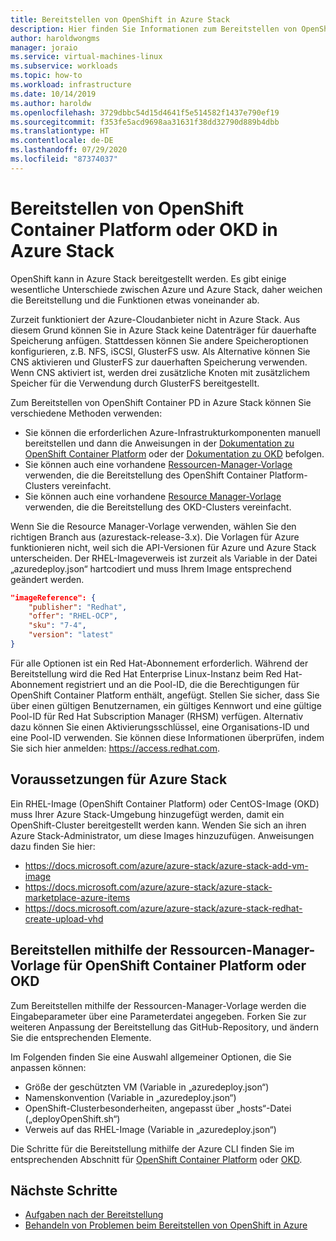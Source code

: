 ```yaml
---
title: Bereitstellen von OpenShift in Azure Stack
description: Hier finden Sie Informationen zum Bereitstellen von OpenShift in Azure Stack.
author: haroldwongms
manager: joraio
ms.service: virtual-machines-linux
ms.subservice: workloads
ms.topic: how-to
ms.workload: infrastructure
ms.date: 10/14/2019
ms.author: haroldw
ms.openlocfilehash: 3729dbbc54d15d4641f5e514582f1437e790ef19
ms.sourcegitcommit: f353fe5acd9698aa31631f38dd32790d889b4dbb
ms.translationtype: HT
ms.contentlocale: de-DE
ms.lasthandoff: 07/29/2020
ms.locfileid: "87374037"
---
```

# <a name="deploy-openshift-container-platform-or-okd-in-azure-stack"></a>Bereitstellen von OpenShift Container Platform oder OKD in Azure Stack

OpenShift kann in Azure Stack bereitgestellt werden. Es gibt einige wesentliche Unterschiede zwischen Azure und Azure Stack, daher weichen die Bereitstellung und die Funktionen etwas voneinander ab.

Zurzeit funktioniert der Azure-Cloudanbieter nicht in Azure Stack. Aus diesem Grund können Sie in Azure Stack keine Datenträger für dauerhafte Speicherung anfügen. Stattdessen können Sie andere Speicheroptionen konfigurieren, z.B. NFS, iSCSI, GlusterFS usw. Als Alternative können Sie CNS aktivieren und GlusterFS zur dauerhaften Speicherung verwenden. Wenn CNS aktiviert ist, werden drei zusätzliche Knoten mit zusätzlichem Speicher für die Verwendung durch GlusterFS bereitgestellt.

Zum Bereitstellen von OpenShift Container PD in Azure Stack können Sie verschiedene Methoden verwenden:

- Sie können die erforderlichen Azure-Infrastrukturkomponenten manuell bereitstellen und dann die Anweisungen in der [Dokumentation zu OpenShift Container Platform](https://docs.openshift.com/container-platform) oder der [Dokumentation zu OKD](https://docs.okd.io) befolgen.
- Sie können auch eine vorhandene [Ressourcen-Manager-Vorlage](https://github.com/Microsoft/openshift-container-platform/) verwenden, die die Bereitstellung des OpenShift Container Platform-Clusters vereinfacht.
- Sie können auch eine vorhandene [Resource Manager-Vorlage](https://github.com/Microsoft/openshift-origin) verwenden, die die Bereitstellung des OKD-Clusters vereinfacht.

Wenn Sie die Resource Manager-Vorlage verwenden, wählen Sie den richtigen Branch aus (azurestack-release-3.x). Die Vorlagen für Azure funktionieren nicht, weil sich die API-Versionen für Azure und Azure Stack unterscheiden. Der RHEL-Imageverweis ist zurzeit als Variable in der Datei „azuredeploy.json“ hartcodiert und muss Ihrem Image entsprechend geändert werden.

```json
"imageReference": {
    "publisher": "Redhat",
    "offer": "RHEL-OCP",
    "sku": "7-4",
    "version": "latest"
}
```

Für alle Optionen ist ein Red Hat-Abonnement erforderlich. Während der Bereitstellung wird die Red Hat Enterprise Linux-Instanz beim Red Hat-Abonnement registriert und an die Pool-ID, die die Berechtigungen für OpenShift Container Platform enthält, angefügt.
Stellen Sie sicher, dass Sie über einen gültigen Benutzernamen, ein gültiges Kennwort und eine gültige Pool-ID für Red Hat Subscription Manager (RHSM) verfügen. Alternativ dazu können Sie einen Aktivierungsschlüssel, eine Organisations-ID und eine Pool-ID verwenden.  Sie können diese Informationen überprüfen, indem Sie sich hier anmelden: https://access.redhat.com.

## <a name="azure-stack-prerequisites"></a>Voraussetzungen für Azure Stack

Ein RHEL-Image (OpenShift Container Platform) oder CentOS-Image (OKD) muss Ihrer Azure Stack-Umgebung hinzugefügt werden, damit ein OpenShift-Cluster bereitgestellt werden kann. Wenden Sie sich an ihren Azure Stack-Administrator, um diese Images hinzuzufügen. Anweisungen dazu finden Sie hier:

- https://docs.microsoft.com/azure/azure-stack/azure-stack-add-vm-image
- https://docs.microsoft.com/azure/azure-stack/azure-stack-marketplace-azure-items
- https://docs.microsoft.com/azure/azure-stack/azure-stack-redhat-create-upload-vhd

## <a name="deploy-by-using-the-openshift-container-platform-or-okd-resource-manager-template"></a>Bereitstellen mithilfe der Ressourcen-Manager-Vorlage für OpenShift Container Platform oder OKD

Zum Bereitstellen mithilfe der Ressourcen-Manager-Vorlage werden die Eingabeparameter über eine Parameterdatei angegeben. Forken Sie zur weiteren Anpassung der Bereitstellung das GitHub-Repository, und ändern Sie die entsprechenden Elemente.

Im Folgenden finden Sie eine Auswahl allgemeiner Optionen, die Sie anpassen können:

- Größe der geschützten VM (Variable in „azuredeploy.json“)
- Namenskonvention (Variable in „azuredeploy.json“)
- OpenShift-Clusterbesonderheiten, angepasst über „hosts“-Datei („deployOpenShift.sh“)
- Verweis auf das RHEL-Image (Variable in „azuredeploy.json“)

Die Schritte für die Bereitstellung mithilfe der Azure CLI finden Sie im entsprechenden Abschnitt für [OpenShift Container Platform](./openshift-container-platform-3x.md) oder [OKD](./openshift-okd.md).

## <a name="next-steps"></a>Nächste Schritte

- [Aufgaben nach der Bereitstellung](./openshift-container-platform-3x-post-deployment.md)
- [Behandeln von Problemen beim Bereitstellen von OpenShift in Azure](./openshift-container-platform-3x-troubleshooting.md)